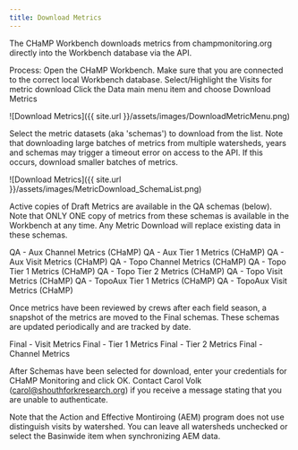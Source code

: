 ```yaml
---
title: Download Metrics
---
```


The CHaMP Workbench downloads metrics from champmonitoring.org directly into the Workbench database via the API.

Process:
Open the CHaMP Workbench.
Make sure that you are connected to the correct local Workbench database.
Select/Highlight the Visits for metric download
Click the Data main menu item and choose Download Metrics

![Download Metrics]({{ site.url }}/assets/images/DownloadMetricMenu.png)

Select the metric datasets (aka 'schemas') to download from the list. Note that downloading large batches of metrics from multiple watersheds, years and schemas may trigger a timeout error on access to the API.  If this occurs, download smaller batches of metrics. 

![Download Metrics]({{ site.url }}/assets/images/MetricDownload_SchemaList.png)

Active copies of Draft Metrics are available in the QA schemas (below).  Note that ONLY ONE copy of metrics from these schemas is available in the Workbench at any time.  Any Metric Download will replace existing data in these schemas.

QA - Aux Channel Metrics (CHaMP)
QA - Aux Tier 1 Metrics (CHaMP)
QA - Aux Visit Metrics (CHaMP)
QA - Topo Channel Metrics (CHaMP)
QA - Topo Tier 1 Metrics (CHaMP)
QA - Topo Tier 2 Metrics (CHaMP)
QA - Topo Visit Metrics (CHaMP)
QA - TopoAux Tier 1 Metrics (CHaMP)
QA - TopoAux Visit Metrics (CHaMP)

Once metrics have been reviewed by crews after each field season, a snapshot of the metrics are moved to the Final schemas. These schemas are updated periodically and are tracked by date.

Final - Visit Metrics
Final - Tier 1 Metrics
Final - Tier 2 Metrics
Final - Channel Metrics

After Schemas have been selected for download, enter your credentials for CHaMP Monitoring and click OK.
Contact Carol Volk (carol@shouthforkresearch.org) if you receive a message stating that you are unable to authenticate.


Note that the Action and Effective Montiroing (AEM) program does not use distinguish visits by watershed. You can leave all watersheds unchecked or select the Basinwide item when synchronizing AEM data.
